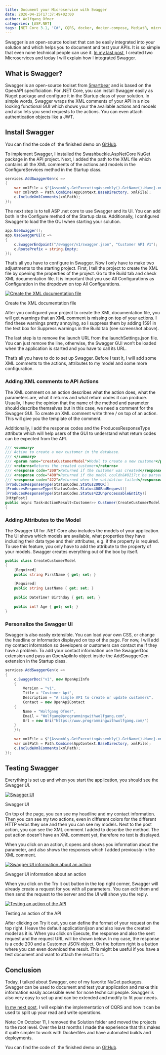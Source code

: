 ```yaml
---
title: Document your Microservice with Swagger
date: 2020-04-15T17:37:49+02:00
author: Wolfgang Ofner
categories: [ASP.NET]
tags: [NET Core 3.1, 'C#', CQRS, docker, docker-compose, MediatR, microservice, RabbitMQ, Swagger]
---
```

Swagger is an open-source toolset that can be easily integrated into your solution and which helps you to document and test your APIs. It is so simple that even none technical people can use it. <a href="/programming-microservices-net-core-3-1/" target="_blank" rel="noopener noreferrer">In my last post</a>, I created two Microservices and today I will explain how I integrated Swagger.

## What is Swagger?

Swagger is an open-source toolset from <a href="https://swagger.io/" target="_blank" rel="noopener noreferrer">Smartbear</a> and is based on the OpenAPI specificiation. For .NET Core, you can install Swagger easily as Nuget package and configure it in the Startup class of your solution. In simple words, Swagger wraps the XML comments of your API in a nice looking functional GUI which shows your the available actions and models and also lets you send requests to the actions. You can even attach authentication objects like a JWT.

## Install Swagger

You can find the code of  the finished demo on <a href="https://github.com/WolfgangOfner/MicroserviceDemo" target="_blank" rel="noopener noreferrer">GitHub</a>.

To implement Swagger, I installed the Swashbuckle.AspNetCore NuGet package in the API project. Next, I added the path to the XML file which contains all the XML comments of the actions and models in the ConfigureServices method in the Startup class.

```csharp
services.AddSwaggerGen(c =>  
{  
    var xmlFile = $"{Assembly.GetExecutingAssembly().GetName().Name}.xml";  
    var xmlPath = Path.Combine(AppContext.BaseDirectory, xmlFile);  
    c.IncludeXmlComments(xmlPath);  
});  
```

The next step is to tell ASP .net core to use Swagger and its UI. You can add both in the Configure method of the Startup class. Additionally, I configured Swagger to load the the GUI when starting your solution.

```csharp  
app.UseSwagger();  
app.UseSwaggerUI(c =>  
{  
    c.SwaggerEndpoint("/swagger/v1/swagger.json", "Customer API V1");  
    c.RoutePrefix = string.Empty;  
});  
```

That&#8217;s all you have to configure in Swagger. Now I only have to make two adjustments to the starting project. First, I tell the project to create the XML file by opening the properties of the project. Go to the Build tab and check XML documentation file. It is important that you use All Configurations as Configuration in the dropdown on top All Configurations.

<div class="col-12 col-sm-10 aligncenter">
  <a href="/assets/img/posts/2020/04/Create-the-XML-documentation-file.jpg"><img loading="lazy" src="/assets/img/posts/2020/04/Create-the-XML-documentation-file.jpg" alt="Create the XML documentation file" /></a>
  
  <p>
    Create the XML documentation file
  </p>
</div>

After you configured your project to create the XML documentation file, you will get warnings that an XML comment is missing on top of your actions. I find these warnings pretty annoying, so I suppress them by adding 1591 in the text box for Suppress warnings in the Build tab (see screenshot above).

The last step is to remove the launch URL from the launchSettings.json file. You can just remove the line, otherwise, the Swagger GUI won&#8217;t be loaded when the application is started and you have to call its URL.

That&#8217;s all you have to do to set up Swagger. Before I test it, I will add some XML comments to the actions, attributes to my model and some more configuration.

### Adding XML comments to API Actions

The XML comment on an action describes what the action does, what the parameters are, what it returns and what return codes it can produce. Usually, I have the opinion that the name of the method and parameter should describe themselves but in this case, we need a comment for the Swagger GUI. To create an XML comment write three / on top of an action. This will give you the template of the comment.

Additionally, I add the response codes and the ProducesResponseType attribute which will help users of the GUI to understand what return codes can be expected from the API.

```csharp  
/// <summary>  
/// Action to create a new customer in the database.  
/// </summary>  
/// <param name="createCustomerModel">Model to create a new customer</param>  
/// <returns>Returns the created customer</returns>  
/// <response code="200">Returned if the customer was created</response>  
/// <response code="400">Returned if the model couldn&#8217;t be parsed or the customer couldn&#8217;t be saved</response>  
/// <response code="422">Returned when the validation failed</response>  
[ProducesResponseType(StatusCodes.Status200OK)]  
[ProducesResponseType(StatusCodes.Status400BadRequest)]  
[ProducesResponseType(StatusCodes.Status422UnprocessableEntity)]  
[HttpPost]  
public async Task<ActionResult<Customer>> Customer(CreateCustomerModel createCustomerModel)  
{  
```

### Adding Attributes to the Model

The Swagger UI for .NET Core also includes the models of your application. The UI shows which models are available, what properties they have including their data type and their attributes, e.g. if the property is required. To use this feature, you only have to add the attribute to the property of your models. Swagger creates everything out of the box by itself.

```csharp  
public class CreateCustomerModel  
{  
    [Required]  
    public string FirstName { get; set; }
    
    [Required]  
    public string LastName { get; set; }
    
    public DateTime? Birthday { get; set; }
    
    public int? Age { get; set; }  
}  
```

### Personalize the Swagger UI

Swagger is also easily extensible. You can load your own CSS, or change the headline or information displayed on top of the page. For now, I will add my contact information so developers or customers can contact me if they have a problem. To add your contact information use the SwaggerDoc extension and pass an OpenApiInfo object inside the AddSwaggerGen extension in the Startup class.

```csharp  
services.AddSwaggerGen(c =>  
{  
    c.SwaggerDoc("v1", new OpenApiInfo  
    {  
        Version = "v1",  
        Title = "Customer Api",  
        Description = "A simple API to create or update customers",  
        Contact = new OpenApiContact  
    {  
        Name = "Wolfgang Ofner",  
        Email = "Wolfgang@programmingwithwolfgang.com",  
        Url = new Uri("https://www.programmingwithwolfgang.com/")  
    }  
    });
    
    var xmlFile = $"{Assembly.GetExecutingAssembly().GetName().Name}.xml";  
    var xmlPath = Path.Combine(AppContext.BaseDirectory, xmlFile);  
    c.IncludeXmlComments(xmlPath);  
});  
```

## Testing Swagger

Everything is set up and when you start the application, you should see the Swagger UI.

<div class="col-12 col-sm-10 aligncenter">
  <a href="/assets/img/posts/2020/04/Swagger-UI.jpg"><img loading="lazy" src="/assets/img/posts/2020/04/Swagger-UI.jpg" alt="Swagger UI" /></a>
  
  <p>
    Swagger UI
  </p>
</div>

On top of the page, you can see my headline and my contact information. Then you can see my two actions, even in different colors for the different HTTP verbs they use and then you can see my models. Next to the post action, you can see the XML comment I added to describe the method. The put action doesn&#8217;t have an XML comment yet, therefore no text is displayed.

When you click on an action, it opens and shows you information about the parameter, and also shows the responses which I added previously in the XML comment.

<div class="col-12 col-sm-10 aligncenter">
  <a href="/assets/img/posts/2020/04/Swagger-UI-information-about-an-action.jpg"><img loading="lazy" src="/assets/img/posts/2020/04/Swagger-UI-information-about-an-action.jpg" alt="Swagger UI information about an action" /></a>
  
  <p>
    Swagger UI information about an action
  </p>
</div>

When you click on the Try it out button in the top right corner, Swagger will already create a request for you with all parameters. You can edit them and then send the request to the server and the UI will show you the reply.

<div class="col-12 col-sm-10 aligncenter">
  <a href="/assets/img/posts/2020/04/Testing-an-aciton-of-the-API.jpg"><img loading="lazy" src="/assets/img/posts/2020/04/Testing-an-aciton-of-the-API.jpg" alt="Testing an action of the API" /></a>
  
  <p>
    Testing an action of the API
  </p>
</div>

After clicking on Try it out, you can define the format of your request on the top right. I leave the default application/json and also leave the created model as it is. When you click on Execute, the response and also the sent request and the request URL will be shown below. In my case, the response is a code 200 and a Customer JSON object. On the bottom right is a button where you can even download the result. This might be useful if you have a test document and want to attach the result to it.

## Conclusion

Today, I talked about Swagger, one of my favorite NuGet packages. Swagger can be used to document and test your application and make this information easily accessible even for none technical people. Swagger is also very easy to set up and can be extended and modify to fit your needs.

<a href="/cqrs-in-asp-net-core-3-1" target="_blank" rel="noopener noreferrer">In my next post</a>, I will explain the implementation of CQRS and how it can be used to split up your read and write operations.

Note: On October 11, I removed the Solution folder and moved the projects to the root level. Over the last months I made the experience that this makes it quite simpler to work with Dockerfiles and have automated builds and deployments.

You can find the code of  the finished demo on <a href="https://github.com/WolfgangOfner/MicroserviceDemo" target="_blank" rel="noopener noreferrer">GitHub</a>.